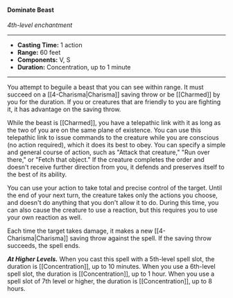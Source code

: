 #### Dominate Beast
*4th-level enchantment*
___
- **Casting Time:** 1 action
- **Range:** 60 feet
- **Components:** V, S
- **Duration:** Concentration, up to 1 minute
---
You attempt to beguile a beast that you can see within range. It must succeed on a [[4-Charisma|Charisma]] saving throw or be [[Charmed]] by you for the duration. If you or creatures that are friendly to you are fighting it, it has advantage on the saving throw.

While the beast is [[Charmed]], you have a telepathic link with it as long as the two of you are on the same plane of existence. You can use this telepathic link to issue commands to the creature while you are conscious (no action required), which it does its best to obey. You can specify a simple and general course of action, such as "Attack that creature," "Run over there," or "Fetch that object." If the creature completes the order and doesn't receive further direction from you, it defends and preserves itself to the best of its ability.

You can use your action to take total and precise control of the target. Until the end of your next turn, the creature takes only the actions you choose, and doesn't do anything that you don't allow it to do. During this time, you can also cause the creature to use a reaction, but this requires you to use your own reaction as well.

Each time the target takes damage, it makes a new [[4-Charisma|Charisma]] saving throw against the spell. If the saving throw succeeds, the spell ends.

***At Higher Levels.*** When you cast this spell with a 5th-level spell slot, the duration is [[Concentration]], up to 10 minutes. When you use a 6th-level spell slot, the duration is [[Concentration]], up to 1 hour. When you use a spell slot of 7th level or higher, the duration is [[Concentration]], up to 8 hours.
